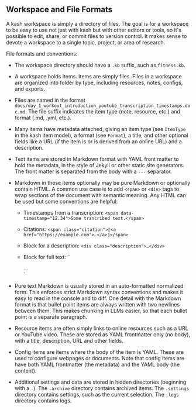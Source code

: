 ## Workspace and File Formats

A kash workspace is simply a directory of files.
The goal is for a workspace to be easy to use not just with kash but with other editors
or tools, so it's possible to edit, share, or commit files to version control.
It makes sense to devote a workspace to a single topic, project, or area of research.

File formats and conventions:

- The workspace directory should have a `.kb` suffix, such as `fitness.kb`.

- A workspace holds items.
  Items are simply files.
  Files in a workspace are organized into folder by type, including resources, notes,
  configs, and exports.

- Files are named in the format
  `docs/day_1_workout_introduction_youtube_transcription_timestamps.doc.md`. The file
  suffix indicates the item type (note, resource, etc.)
  and format (.md, .yml, etc.).

- Many items have metadata attached, giving an item type (see `ItemType` in the kash
  item model), a format (see `Format`), a title, and other optional fields like a URL
  (if the item is or is derived from an online URL) and a description.

- Text items are stored in Markdown format with YAML front matter to hold the metadata,
  in the style of Jekyll or other static site generators.
  The front matter is separated from the body with a `---` separator.

- Markdown in these items optionally may be pure Markdown or optionally contain HTML. A
  common use case is to add `<span>` or `<div>` tags to wrap sections of the document
  with semantic meaning.
  Any HTML can be used but some conventions are helpful:

  - Timestamps from a transcription: `<span data-timestamp="12.34">Some trancribed
    text.</span>`

  - Citations: `<span class="citation">⟦<a href="https://example.com">…</a>⟧</span>`

  - Block for a description: `<div class="description">…</div>`

  - Block for full text: ``<div class="full-text">…</div>`

- Pure text Markdown is usually stored in an auto-formatted normalized form.
  This enforces strict Markdown syntax conventions and makes it easy to read in the
  console and to diff.
  One detail with the Markdown format is that bullet point items are always written with
  two newlines between them.
  This makes chunking in LLMs easier, so that each bullet point is a separate paragraph.

- Resource items are often simply links to online resources such as a URL or YouTube
  video. These are stored as YAML frontmatter only (no body), with a title, description,
  URL and other fields.

- Config items are items where the body of the item is YAML. These are used to configure
  webpages or documents.
  Note that config items are have both YAML frontmatter (the metadata) and the YAML body
  (the content).

- Additional settings and data are stored in hidden directories (beginning with a `.`).
  The `.archive` directory contains archived items.
  The `.settings` directory contains settings, such as the current selection.
  The `.logs` directory contains logs.
